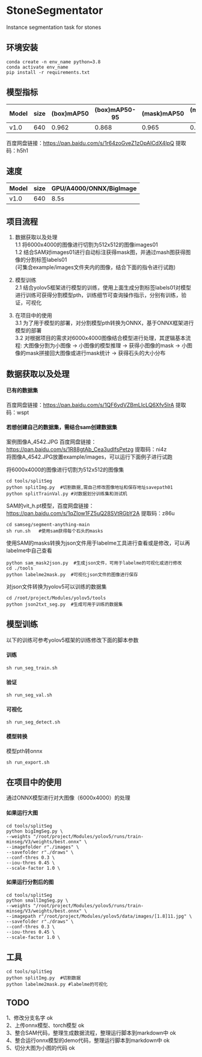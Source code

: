 # StoneSegmentator
Instance segmentation task for stones

## 环境安装
```
conda create -n env_name python=3.8
conda activate env_name
pip install -r requirements.txt
```

## 模型指标
| Model   |   size    |  (box)mAP50  | (box)mAP50-95  |  (mask)mAP50  | (mask)mAP50-95   |
| ------- | ----------|--------------|----------------| ------------- |----------------- |
| v1.0    |  640      |   0.962      |    0.868       |     0.965     |      0.838       |

百度网盘链接：https://pan.baidu.com/s/1r64zoGveZ1zOpAICdX4IpQ  提取码：h5h1 

## 速度
| Model   |  size | GPU/A4000/ONNX/BigImage     |
| ------- | ------|---------------------------  |
| v1.0    |  640  |     8.5s                    | 
               
## 项目流程
1. 数据获取以及处理<br>
    1.1 将6000x4000的图像进行切割为512x512的图像images01<br>
    1.2 结合SAM对images01进行自动标注获得mask图，并通过mash图获得图像的分割标签labels01<br>
    (可集合example/images文件夹内的图像，结合下面的指令进行试跑)

2. 模型训练<br>
    2.1 结合yolov5框架进行模型的训练，使用上面生成分割标签labels01对模型进行训练可获得分割模型pth，训练细节可查询操作指示，分别有训练，验证，可视化<br>

3. 在项目中的使用 <br>
    3.1 为了用于模型的部署，对分割模型pth转换为ONNX，基于ONNX框架进行模型的部署<br>
    3.2 对根据项目的需求对6000x4000图像结合模型进行处理，其逻辑基本流程: 大图像分割为小图像 -> 小图像的模型推理 -> 获得小图像的mask -> 小图像的mask拼接回大图像或进行mask统计 -> 获得石头的大小分布<br>


## 数据获取以及处理
#### 已有的数据集
百度网盘链接：https://pan.baidu.com/s/1QF6ydVZBmLIcLQ6Xfv5IrA  提取码：wspt 

#### 若想创建自己的数据集，需结合sam创建数据集
案例图像A_4542.JPG 百度网盘链接：https://pan.baidu.com/s/1R88gtAb_Cea3udIfsPetzg  提取码：ni4z <br>
将图像A_4542.JPG放置example/images，可以运行下面例子进行试跑<br>


将6000x4000的图像进行切割为512x512的图像集
```
cd tools/splitSeg
python splitImg.py  #切割数据,需自己修改图像地址和保存地址savepath01
python splitTrainVal.py #对数据划分训练集和测试机
```

SAM的vit_h.pt模型，百度网盘链接：https://pan.baidu.com/s/1qZIow1FZ5uQ28SVtRGbY2A 提取码：z86u
```
cd samseg/segment-anything-main
sh run.sh   #使用sam获得每个石头的masks
```

使用SAM的masks转换为json文件用于labelme工具进行查看或是修改，可以再labelme中自己查看
```
python sam_mask2json.py  #生成json文件，可用于labelme的可视化或进行修改
cd ./tools
python labelme2mask.py  #可视化json文件的图像进行保存
```

对json文件转换为yolov5可以训练的数据集
```
cd /root/project/Modules/yolov5/tools
python json2txt_seg.py  #生成可用于训练的数据集
```

## 模型训练
以下的训练可参考yolov5框架的训练修改下面的脚本参数
#### 训练
```
sh run_seg_train.sh
```

#### 验证
```
sh run_seg_val.sh
```

#### 可视化
```
sh run_seg_detect.sh
```

#### 模型转换
模型pth转onnx
```
sh run_export.sh
```

## 在项目中的使用
通过ONNX模型进行对大图像（6000x4000）的处理
#### 如果运行大图
```
cd tools/splitSeg
python bigImgSeg.py \
--weights "/root/project/Modules/yolov5/runs/train-minseg/V3/weights/best.onnx" \ 
--imagefolder r"./images" \
--savefolder r"./draws" \
--conf-thres 0.3 \
--iou-thres 0.45 \
--scale-factor 1.0 \
```
#### 如果运行分割后的图
```
cd tools/splitSeg
python smallImgSeg.py \
--weights "/root/project/Modules/yolov5/runs/train-minseg/V3/weights/best.onnx" \ 
--imagepath r"/root/project/Modules/yolov5/data/images/[1.8]11.jpg" \
--savefolder r"./draws" \
--conf-thres 0.3 \
--iou-thres 0.45 \
--scale-factor 1.0 \
```

## 工具
```
cd tools/splitSeg
python splitImg.py  #切割数据
python labelme2mask.py #labelme的可视化
```


## TODO
1、修改分支名字 ok  
2、上传onnx模型、torch模型 ok  
3、整合SAM代码，整理生成数据流程，整理运行脚本到markdown中  ok  
4、整合运行onnx模型的demo代码，整理运行脚本到markdown中 ok  
5、切分大图为小图的代码 ok
